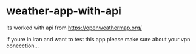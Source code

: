 # weather-app-with-api
its worked with api from https://openweathermap.org/

if youre in iran and want to test this app please make sure about your vpn conecction...
